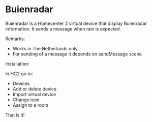 # Buienradar

Buienradar is a Homecenter 2 virtual device that display Buienradar information. It sends a message when rain is expected.

Remarks:
- Works in The Netherlands only
- For sending of a message it depends on sendMessage scene


Installation:

In HC2 go to:
- Devices
- Add or delete device
- Import virtual device
- Change icon
- Assign to a room

That is it!
